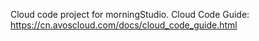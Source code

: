 Cloud code project for morningStudio. Cloud Code Guide: https://cn.avoscloud.com/docs/cloud_code_guide.html
